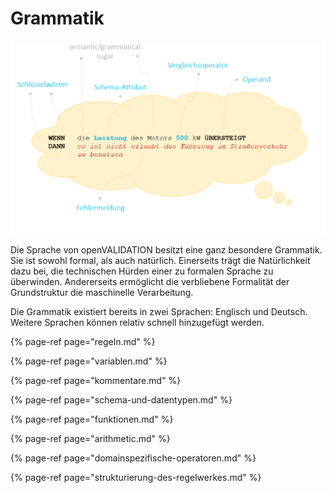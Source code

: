 # Grammatik

![](../.gitbook/assets/image%20%2814%29%20%281%29.png)

Die Sprache von openVALIDATION besitzt eine ganz besondere Grammatik. Sie ist sowohl formal, als auch natürlich. Einerseits trägt die Natürlichkeit dazu bei, die technischen Hürden einer zu formalen Sprache zu überwinden. Andererseits ermöglicht die verbliebene Formalität der Grundstruktur die maschinelle Verarbeitung.

Die Grammatik existiert bereits in zwei Sprachen: Englisch und Deutsch. Weitere Sprachen können relativ schnell hinzugefügt werden. 

{% page-ref page="regeln.md" %}

{% page-ref page="variablen.md" %}

{% page-ref page="kommentare.md" %}

{% page-ref page="schema-und-datentypen.md" %}

{% page-ref page="funktionen.md" %}

{% page-ref page="arithmetic.md" %}

{% page-ref page="domainspezifische-operatoren.md" %}

{% page-ref page="strukturierung-des-regelwerkes.md" %}

  


